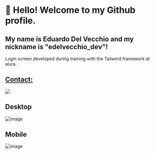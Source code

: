 # 👋 Hello! Welcome to my Github profile.
## My name is Eduardo Del Vecchio and my nickname is "edelvecchio_dev"!

Login screen developed during training with the Tailwind framework at alura.

<div>
<a href="https://github.com/edelvecchio-dev">
</div>

## Contact:

<div>
<a href="https://www.linkedin.com/in/eduardo-del-vecchio-36b5222a6/?utm_source=share&utm_campaign=share_via&utm_content=profile&utm_medium=android_app)" target="_blank"><img loading="lazy" src="https://img.shields.io/badge/-LinkedIn-%230077B5?style=for-the-badge&logo=linkedin&logoColor=white" target="_blank"></a>   
</div>

## Desktop
![image](https://user-images.githubusercontent.com/76708357/162736350-2c71a443-f157-42ec-8e3f-bd62d2889b39.png)

## Mobile
![image](https://user-images.githubusercontent.com/76708357/162736513-dc021074-a2e5-4a19-8715-23b8706a5638.png)
